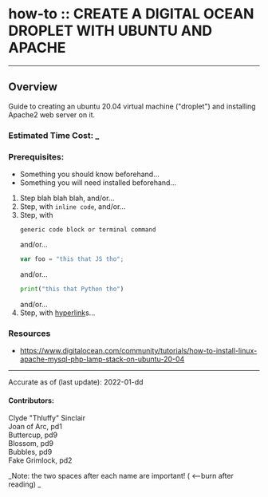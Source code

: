 # how-to :: CREATE A DIGITAL OCEAN DROPLET WITH UBUNTU AND APACHE
---
## Overview
Guide to creating an ubuntu 20.04 virtual machine ("droplet") and installing Apache2 web server on it.

### Estimated Time Cost: _

### Prerequisites:

- Something you should know beforehand...
- Something you will need installed beforehand...

1. Step blah blah blah, and/or...
1. Step, with `inline code`, and/or...
1. Step, with
    ```
    generic code block or terminal command
    ```
   and/or...
    ```javascript
    var foo = "this that JS tho";
    ```
   and/or...
    ```python
    print("this that Python tho")
    ```
   and/or...
1. Step, with [hyperlink](https://xkcd.com)s...


### Resources
* https://www.digitalocean.com/community/tutorials/how-to-install-linux-apache-mysql-php-lamp-stack-on-ubuntu-20-04

---

Accurate as of (last update): 2022-01-dd

#### Contributors:  
Clyde "Thluffy" Sinclair  
Joan of Arc, pd1  
Buttercup, pd9  
Blossom, pd9  
Bubbles, pd9  
Fake Grimlock, pd2  

_Note: the two spaces after each name are important! ( <--burn after reading)  _

